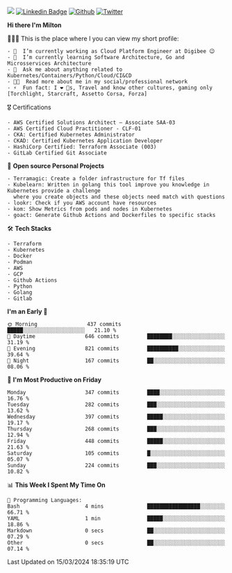 ![](https://komarev.com/ghpvc/?username=miltlima&color=blueviolet) [![Linkedin Badge](https://img.shields.io/badge/-LinkedIn-blue?style=flat-square&logo=Linkedin&logoColor=white&link=https://www.linkedin.com/in/miltonlimaj/)](https://www.linkedin.com/in/miltonlimaj/) [![Github](https://img.shields.io/github/followers/miltlima?style=social)](https://github.com/miltlima?tab=followers) [![Twitter](https://img.shields.io/twitter/follow/milt_lima?style=social)](https://twitter.com/milt_lima)
 


     
**Hi there I'm Milton**

👨🏽‍💻 This is the place where I you can view my short profile:
```text
- 🔭  I’m currently working as Cloud Platform Engineer at Digibee 😉
- 🌱  I’m currently learning Software Architecture, Go and Microsservices Architecture
- 💬  Ask me about anything related to Kubernetes/Containers/Python/Cloud/CI&CD
- 👨‍💻  Read more about me in my social/professional network
- ⚡  Fun fact: I ❤️ 🐶s, Travel and know other cultures, gaming only [Torchlight, Starcraft, Assetto Corsa, Forza]
```
🎖 Certifications
```text
- AWS Certified Solutions Architect – Associate SAA-03
- AWS Certified Cloud Practitioner - CLF-01
- CKA: Certified Kubernetes Administrator
- CKAD: Certified Kubernetes Application Developer
- HashiCorp Certified: Terraform Associate (003)
- GitLab Certified Git Associate
```
📐 **Open source Personal Projects**

```text
- Terramagic: Create a folder infrastructure for Tf files
- Kubelearn: Written in golang this tool improve you knowledge in Kubernetes provide a challenge
  where you create objects and these objects need match with questions
- lookr: Check if you AWS account have resources
- kom: Show Metrics from pods and nodes in Kubernetes
- goact: Generate Github Actions and Dockerfiles to specific stacks
```
🛠 **Tech Stacks**

```text
- Terraform
- Kubernetes
- Docker
- Podman
- AWS
- GCP
- Github Actions
- Python
- Golang
- Gitlab
```         

<!--START_SECTION:waka-->
**I'm an Early 🐤** 

```text
🌞 Morning                437 commits         █████░░░░░░░░░░░░░░░░░░░░   21.10 % 
🌆 Daytime                646 commits         ████████░░░░░░░░░░░░░░░░░   31.19 % 
🌃 Evening                821 commits         ██████████░░░░░░░░░░░░░░░   39.64 % 
🌙 Night                  167 commits         ██░░░░░░░░░░░░░░░░░░░░░░░   08.06 % 
```
📅 **I'm Most Productive on Friday** 

```text
Monday                   347 commits         ████░░░░░░░░░░░░░░░░░░░░░   16.76 % 
Tuesday                  282 commits         ███░░░░░░░░░░░░░░░░░░░░░░   13.62 % 
Wednesday                397 commits         █████░░░░░░░░░░░░░░░░░░░░   19.17 % 
Thursday                 268 commits         ███░░░░░░░░░░░░░░░░░░░░░░   12.94 % 
Friday                   448 commits         █████░░░░░░░░░░░░░░░░░░░░   21.63 % 
Saturday                 105 commits         █░░░░░░░░░░░░░░░░░░░░░░░░   05.07 % 
Sunday                   224 commits         ███░░░░░░░░░░░░░░░░░░░░░░   10.82 % 
```


📊 **This Week I Spent My Time On** 

```text
💬 Programming Languages: 
Bash                     4 mins              █████████████████░░░░░░░░   66.71 % 
YAML                     1 min               █████░░░░░░░░░░░░░░░░░░░░   18.86 % 
Markdown                 0 secs              ██░░░░░░░░░░░░░░░░░░░░░░░   07.29 % 
Other                    0 secs              ██░░░░░░░░░░░░░░░░░░░░░░░   07.14 % 
```


 Last Updated on 15/03/2024 18:35:19 UTC
<!--END_SECTION:waka-->

